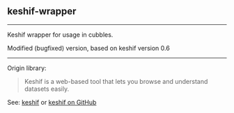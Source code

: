 ## keshif-wrapper

<hr/>
Keshif wrapper for usage in cubbles.

Modified (bugfixed) version, based on keshif version 0.6

***
Origin library:    
>Keshif is a web-based tool that lets you browse and understand datasets easily.
     
See: [keshif](http://keshif.me/) or [keshif on GitHub](https://github.com/adilyalcin/Keshif)
